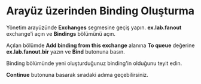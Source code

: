# Arayüz üzerinden Binding Oluşturma

Yönetim arayüzünde **Exchanges** segmesine geçiş yapın. **ex.lab.fanout** exchange'i açın ve **Bindings** bölümünü açın.

Açılan bölümde **Add binding from this exchange** alanına **To queue** değerine **ex.lab.fanout.bir** yazın ve **Bind** butonuna basın.

Binding bölümünde yeni oluşturduğunuz binding'in olduğunu teyit edin.

**Continue** butonuna basarak sıradaki adıma geçebilirsiniz.
